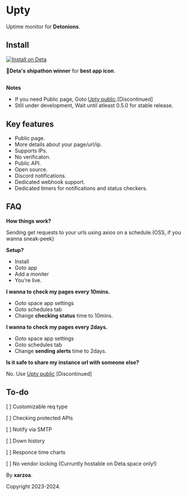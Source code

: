 # Upty

Uptime monitor for **Detonions**.

## Install

[![Install on Deta](https://deta.space/buttons/dark.svg 'Deta.space')](https://deta.space/discovery/@xarzoa/upty)

🍻**Deta's shipathon winner** for **best app icon**.

## 
**Notes**

- If you need Public page, Goto [Upty public](https://deta.space/discovery/@xarzoa/status).\[Discontinued\]
- Still under development, Wait until atleast 0.5.0 for stable release.

## Key features

- Public page.
- More details about your page/url/ip.
- Supports IPs.
- No verificaton.
- Public API.
- Open source.
- Discord notifications.
- Dedicated webhook support.
- Dedicated timers for notifications and status checkers.

## FAQ

**How things work?**

Sending get requests to your urls using axios on a schedule.(OSS, if you wanna sneak-peek)

**Setup?**

- Install 
- Goto app
- Add a moniter
- You're live.

**I wanna to check my pages every 10mins.**

- Goto space app settings
- Goto schedules tab
- Change **checking status** time to 10mins.

**I wanna to check my pages every 2days.**

- Goto space app settings
- Goto schedules tab
- Change **sending alerts** time to 2days.

**Is it safe to share my instance url with someone else?**

No. Use [Upty public](https://deta.space/discovery/@xarzoa/status) \[Discontinued\]


## To-do

[ ] Customizable req type

[ ] Checking protected APIs

[ ] Notify via SMTP

[ ] Down history

[ ] Responce time charts

[ ] No vendor locking (Curruntly hostable on Deta.space only!)
 
By **xarzoa**.

Copyright 2023-2024.
